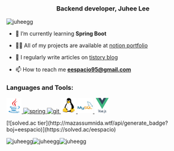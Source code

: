 <h3 align="center">Backend developer, Juhee Lee</h3>

<p align="left"> <img src="https://komarev.com/ghpvc/?username=juheegg&label=Profile%20views&color=0e75b6&style=flat" alt="juheegg" /> </p>


- 🌱 I’m currently learning **Spring Boot**

- 👨‍💻 All of my projects are available at [notion portfolio](https://www.notion.so/BackEnd-Developer-909ea9133f1e4a549de6856651b37180)

- 📝 I regularly write articles on [tistory blog](https://developer-g.tistory.com/)

- 📫 How to reach me **eespacio95@gmail.com**

<h3 align="left">Languages and Tools:</h3>
<p align="left"> <a href="https://www.java.com" target="_blank"> <img src="https://raw.githubusercontent.com/devicons/devicon/master/icons/java/java-original.svg" alt="java" width="40" height="40"/> </a> <a href="https://spring.io/" target="_blank"> <img src="https://www.vectorlogo.zone/logos/springio/springio-icon.svg" alt="spring" width="40" height="40"/> </a> <a href="https://git-scm.com/" target="_blank"> <img src="https://www.vectorlogo.zone/logos/git-scm/git-scm-icon.svg" alt="git" width="40" height="40"/> </a> <a href="https://www.linux.org/" target="_blank"> <img src="https://raw.githubusercontent.com/devicons/devicon/master/icons/linux/linux-original.svg" alt="linux" width="40" height="40"/> </a> <a href="https://www.mysql.com/" target="_blank"> <img src="https://raw.githubusercontent.com/devicons/devicon/master/icons/mysql/mysql-original-wordmark.svg" alt="mysql" width="40" height="40"/> </a> <a href="https://vuejs.org/" target="_blank"> <img src="https://raw.githubusercontent.com/devicons/devicon/master/icons/vuejs/vuejs-original-wordmark.svg" alt="vuejs" width="40" height="40"/> </a> </p>

<p>
[![solved.ac tier](http://mazassumnida.wtf/api/generate_badge?boj=eespacio)](https://solved.ac/eespacio)
</p>

<p><img align="left" src="https://github-readme-stats.vercel.app/api?username=juheegg&show_icons=true&locale=en" alt="juheegg" /></p>
<p><img align="left" src="https://github-readme-streak-stats.herokuapp.com/?user=juheegg&" alt="juheegg" /></p>
<p><img align="left" src="https://github-readme-stats.vercel.app/api/top-langs?username=juheegg&show_icons=true&locale=en&layout=compact" alt="juheegg" /></p>
